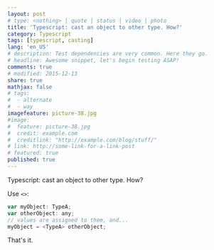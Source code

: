 ```yaml
---
layout: post
# type: <nothing> | quote | status | video | photo
title: 'Typescript: cast an object to other type. How?'
category: Typescript
tags: [typescript, casting]
lang: 'en_US'
# description: Test dependencies are very common. Here they go.
# headline: Awesome snippet, let's begin testing ASAP!
comments: true
# modified: 2015-12-13
share: true
mathjax: false
# tags:
#  - alternate
#  - way
imagefeature: picture-38.jpg
#image:
#  feature: picture-38.jpg
#  credit: example.com
#  creditlink: "http://example.com/blog/stuff/"
# link: http://some-link-for-a-link-post
# featured: true
published: true
---
```


Typescript: cast an object to other type. How?

Use `<>`:

```javascript
var myObject: TypeA;
var otherObject: any;
// values are assigned to them, and...
myObject = <TypeA> otherObject;
```

That's it.
